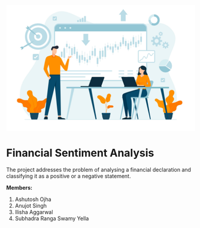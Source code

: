 ![Financial Sentiment Analysis](images/cover.jpg)

# Financial Sentiment Analysis

The project addresses the problem of analysing a financial declaration and classifying it as a positive or a negative statement.

**Members:**
1. Ashutosh Ojha
2. Anujot Singh
3. Ilisha Aggarwal
4. Subhadra Ranga Swamy Yella
